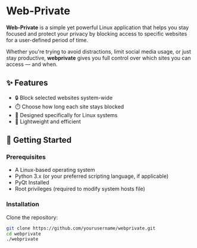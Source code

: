 # Web-Private

**Web-Private** is a simple yet powerful Linux application that helps you stay focused and protect your privacy by blocking access to specific websites for a user-defined period of time.

Whether you're trying to avoid distractions, limit social media usage, or just stay productive, **webprivate** gives you full control over which sites you can access — and when.

## ✨ Features

- 🔒 Block selected websites system-wide
- ⏱️ Choose how long each site stays blocked
- 🐧 Designed specifically for Linux systems
- 💾 Lightweight and efficient

## 🚀 Getting Started

### Prerequisites

- A Linux-based operating system
- Python 3.x (or your preferred scripting language, if applicable)
- PyQt Installed
- Root privileges (required to modify system hosts file)

### Installation

Clone the repository:

```bash
git clone https://github.com/yourusername/webprivate.git
cd webprivate
./webprivate
```
